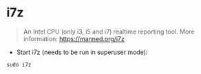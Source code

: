 # i7z

> An Intel CPU (only i3, i5 and i7) realtime reporting tool.
> More information: <https://manned.org/i7z>

- Start i7z (needs to be run in superuser mode):

`sudo i7z`
